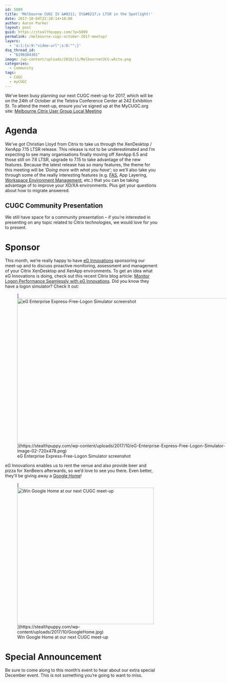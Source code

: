 ```yaml
---
id: 5809
title: 'Melbourne CUGC IV &#8211; It&#8217;s LTSR in the Spotlight!'
date: 2017-10-04T22:20:14+10:00
author: Aaron Parker
layout: post
guid: https://stealthpuppy.com/?p=5809
permalink: /melbourne-cugc-october-2017-meetup/
layers:
  - 'a:1:{s:9:"video-url";s:0:"";}'
dsq_thread_id:
  - "6190304301"
image: /wp-content/uploads/2016/11/MelbourneCUCG-white.png
categories:
  - Community
tags:
  - CUGC
  - myCUGC
---
```

We&#8217;ve been busy planning our next CUGC meet-up for 2017, which will be on the 24th of October at the Telstra Conference Center at 242 Exhibition St. To attend the meet-up, ensure you&#8217;ve signed up at the MyCUGC.org site:&nbsp;[Melbourne Citrix User Group Local Meeting](https://www.mycugc.org/page/melbourne-oct24-2017Meeting)&nbsp;

# Agenda

We&#8217;ve got Christian Lloyd from Citrix to take us through the XenDesktop / XenApp 7.15 LTSR release. This release is not to be underestimated and I&#8217;m expecting to see many organisations finally moving off XenApp 6.5 and those still on 7.6 LTSR, upgrade to 7.15 to take advantage of the new features. Because the latest release has so many features, the theme for this meeting will be &#8216;_Doing more with what you have_&#8216;; so we&#8217;ll also take you through some of the really interesting features (e.g. [FAS](https://docs.citrix.com/en-us/xenapp-and-xendesktop/7-15-ltsr/secure/federated-authentication-service/fas-architectures.html), App Layering, [Workspace Environment Management](https://docs.citrix.com/en-us/workspace-environment-management/current-release.html), etc.) that you can be taking advantage of to improve your XD/XA environments. Plus get your questions about how to migrate answered.

## CUGC Community Presentation

We still have space for a community presentation &#8211; if you&#8217;re interested in presenting on any topic related to Citrix technologies, we would love for you to present.&nbsp;

# Sponsor

This month, we&#8217;re really happy to have [eG Innovations](https://www.eginnovations.com/) sponsoring our meet-up and to discuss proactive monitoring, assessment and management of your Citrix XenDesktop and XenApp environments. To get an idea what eG Innovations is doing, check out this recent Citrix blog article:&nbsp;[Monitor Logon Performance Seamlessly with eG Innovations](https://www.citrix.com/blogs/2017/09/26/monitor-logon-performance-seamlessly-with-eg-innovations/). Did you know they have a logon simulator? Check it out:&nbsp;

<figure id="attachment_5810" aria-describedby="caption-attachment-5810" style="width: 720px" class="wp-caption alignnone">[<img class="size-full wp-image-5810" src="https://stealthpuppy.com/wp-content/uploads/2017/10/eG-Enterprise-Express-Free-Logon-Simulator-Image-02-720x478.png" alt="eG Enterprise Express-Free-Logon Simulator screenshot" width="720" height="478" srcset="https://stealthpuppy.com/wp-content/uploads/2017/10/eG-Enterprise-Express-Free-Logon-Simulator-Image-02-720x478.png 720w, https://stealthpuppy.com/wp-content/uploads/2017/10/eG-Enterprise-Express-Free-Logon-Simulator-Image-02-720x478-150x100.png 150w, https://stealthpuppy.com/wp-content/uploads/2017/10/eG-Enterprise-Express-Free-Logon-Simulator-Image-02-720x478-300x199.png 300w" sizes="(max-width: 720px) 100vw, 720px" />](https://stealthpuppy.com/wp-content/uploads/2017/10/eG-Enterprise-Express-Free-Logon-Simulator-Image-02-720x478.png)<figcaption id="caption-attachment-5810" class="wp-caption-text">eG Enterprise Express-Free-Logon Simulator screenshot</figcaption></figure>

eG Innovations enables us to rent the venue and also provide beer and pizza for XenBeers afterwards, so we&#8217;d love to see you there. Even better, they&#8217;ll be giving away a [Google Home](https://madeby.google.com/home/)!

<figure id="attachment_5811" aria-describedby="caption-attachment-5811" style="width: 450px" class="wp-caption alignnone">[<img class="wp-image-5811" src="https://stealthpuppy.com/wp-content/uploads/2017/10/GoogleHome-300x300.jpg" alt="Win Google Home at our next CUGC meet-up" width="450" height="450" srcset="https://stealthpuppy.com/wp-content/uploads/2017/10/GoogleHome-300x300.jpg 300w, https://stealthpuppy.com/wp-content/uploads/2017/10/GoogleHome-150x150.jpg 150w, https://stealthpuppy.com/wp-content/uploads/2017/10/GoogleHome-768x768.jpg 768w, https://stealthpuppy.com/wp-content/uploads/2017/10/GoogleHome-480x480.jpg 480w, https://stealthpuppy.com/wp-content/uploads/2017/10/GoogleHome.jpg 1000w" sizes="(max-width: 450px) 100vw, 450px" />](https://stealthpuppy.com/wp-content/uploads/2017/10/GoogleHome.jpg)<figcaption id="caption-attachment-5811" class="wp-caption-text">Win Google Home at our next CUGC meet-up</figcaption></figure>

# Special Announcement

Be sure to come along to this month&#8217;s event to hear about our extra special December event. This is not something you&#8217;re going to want to miss.

&nbsp;